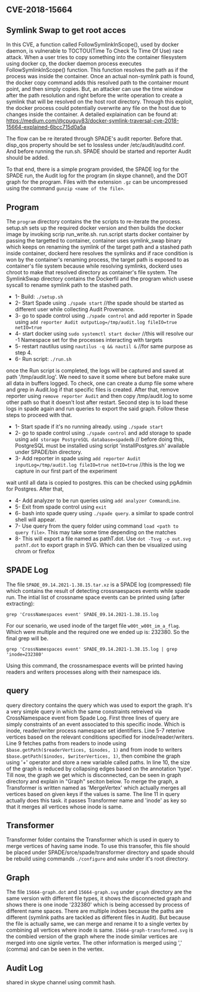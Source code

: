 ## CVE-2018-15664 ##
## Symlink Swap to get root acces ##

In this CVE, a function called FollowSymlinkInScope(), used by docker daemon, is vulnerable to TOCTOU(Time To Check To Time Of Use) race attack. When a user tries to copy something into the container filesystem using docker cp, the docker daemon process executes FollowSymlinkInScope() function. This function resolves the path as if the process was inside the container. Once an actual non-symlink path is found, the docker copy command adds this resolved path to the container mount point, and then simply copies. But, an attacker can use the time window after the path resolution and right before the write operation to create a symlink that will be resolved on the host root directory. Through this exploit, the docker process could potentially overwrite any file on the host due to changes inside the container. A detailed explaination can be found at: https://medium.com/@cpuguy83/docker-symlink-traversal-cve-2018-15664-explained-6bcc715d0a5a


The flow can be re iterated through SPADE's audit reporter. Before that. disp_qos property should be set to lossless under /etc/audit/auditd.conf. And before running the run.sh. SPADE should be started and reporter Audit should be added. 

To that end, there is a simple program provided, the SPADE log for the SPADE run, the Audit log for the program (in skype channel), and the DOT graph for the program. Files with the extension `.gz` can be uncompressed using the command `gunzip <name of the file>`.

## Program ##

The `program` directory contains the the scripts to re-iterate the process. setup.sh sets up the required docker version and then builds the docker image by invoking scrip run_write.sh. run.script starts docker container by passing the targetted to container, container uses symlink_swap binary which keeps on renaming the symlink of the target path and a stashed path inside container, dockerd here resolves the symlinks and if race condition is won by the container's renaming process, the target path is exposed to as container's file system because while resolving symlinks, dockerd uses chroot to make that resolved directory as container's file system. The SymlinkSwap directory contains the Dockerfil and the program which usese syscall to rename symlink path to the stashed path.

* 1- Build: `./setup.sh`
* 2- Start Spade using `./spade start` //the spade should be started as different user while collecting Audit Provenance.
* 3- go to spade control using `./spade control` and add reporter in Spade using `add reporter Audit outputLog=/tmp/audit.log fileIO=true netIO=true`
* 4- start docker using `sudo systemctl start docker` //this will resolve our -1 Namespace set for the processes interacting with targets
* 5- restart nautilus using `nautilus -q && nautil &` //for same purpose as step 4.
* 6- Run script: `./run.sh`

once the Run script is completed, the logs will be captured and saved at path '/tmp/audit.log'. We need to save it some where but before make sure all data in buffers logged. To check, one can create a dump file some where and grep in Audit.log if that specific files is created. After that, remove reporter using `remove reporter Audit` and then copy /tmp/audit.log to some other path so that it doesn't lost after restart. Second step is to load these logs in spade again and run queries to export the said graph. Follow these steps to proceed with that.

* 1- Start spade if it's no running already. using `./spade start` 
* 2- go to spade control using `./spade control` and add storage to spade using `add storage PostgreSQL database=spadedb` // before doing this, PostgreSQL must be installed using script 'installPostgres.sh' available under SPADE/bin directory. 
* 3- Add reporter in spade using `add reporter Audit inputLog=/tmp/audit.log fileIO=true netIO=true` //this is the log we capture in our first part of the experiment

wait until all data is copied to postgres. this can be checked using pgAdmin for Postgres. After that, 

* 4- Add analyzer to be run queries using `add analyzer CommandLine`. 
* 5- Exit from spade control using `exit`
* 6- bash into spade query using `./spade query`. a similar to spade control shell will appear. 
* 7- Use query from the query folder using command `load <path to query file>`. This may take some time depending on the matches
* 8- This will export a file named as pathT.dot. Use `dot -Tsvg -o out.svg pathT.dot` to export graph in SVG. Which can then be visualized using chrom or firefox

## SPADE Log ##

The file `SPADE_09.14.2021-1.38.15.tar.xz` is a SPADE log (compressed) file which contains the result of detecting crossnaespaces events while spade run. The intial list of crossname space events can be printed using (after extracting):

`grep 'CrossNamespaces event' SPADE_09.14.2021-1.38.15.log`

For our scenario, we used inode of the target file `w00t_w00t_im_a_flag`. Which were multiple and the required one we ended up is: 232380. So the final grep will be. 

`grep 'CrossNamespaces event' SPADE_09.14.2021-1.38.15.log | grep 'inode=232380'`

Using this command, the crossnamespace events will be printed having readers and writers processes along with their namespace ids. 

## query ##
query directory contains the query which was used to export the graph. It's a very simple query in which the same constraints retreived via CrossNamespace event from Spade Log. First three lines of query are simply constraints of an event associated to this specific inode. Which is inode, reader/writer process namespace set identifiers. Line 5-7 reterive vertices based on the relevant conditions specified for inode/reader/writers. Line 9 fetches paths from readers to inode using `$base.getPath($readerVertices, $inodes, 1)` and from inode to writers ` $base.getPath($inodes, $writerVertices, 1)`, then combine the graph using '+' operator and store a new variable called paths. In line 10, the size of the graph is reduced by collapsing edges based on the annotation 'type'. Till now, the graph we get which is disconnected, can be seen in graph directory and explain in "Graph" seciton below. To merge the graph, a Transformer is written named as 'MergeVertex' which actually merges all vertices based on given keys if the values is same. The line 11 in query actually does this task. it passes Transformer name and 'inode' as key so that it merges all vertices whose inode is same. 

## Transformer ##
Transformer folder contains the Transformer which is used in query to merge vertices of having same inode. To use this transofer, this file should be placed under SPADE/srce/spade/transformer directory and spade should be rebuild using commands `./configure` and `make` under it's root directory. 

## Graph ##

The file `15664-graph.dot` and `15664-graph.svg` under `graph` directory are the same version with different file types, it shows the disconnected graph and shows there is one inode '232380' which is being accessed by process of different name spaces. There are multiple indoes because the paths are different (symlink paths are tackled as different files in Audit). But because the file is actually same, we can merge and rename it to a single vertex by combining all vertices where inode is same.  `15664-graph-transformed.svg` is the combied version of the graph where the inode similar vertices are merged into one signle vertex. The other information is merged using ',' (comma) and can be seen in the vertex. 

## Audit Log ##

shared in skype channel using commit hash. 
